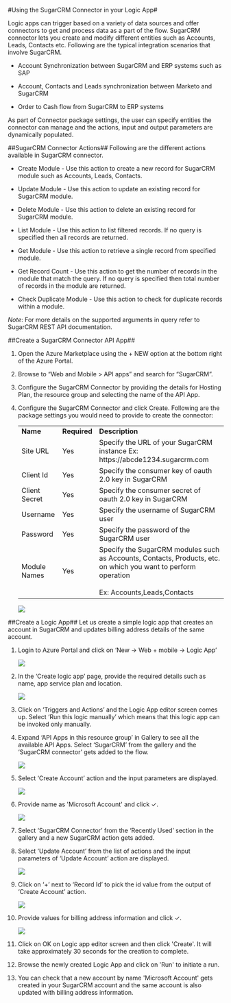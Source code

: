 <properties
   pageTitle="SugarCRM Connector"
   description="How to use the SugarCRM Connector"
   services="app-service\logic"
   documentationCenter=".net,nodejs,java"
   authors="anuragdalmia"
   manager="dwrede"
   editor=""/>

<tags
   ms.service="app-service-logic"
   ms.devlang="multiple"
   ms.topic="article"
   ms.tgt_pltfrm="na"
   ms.workload="integration"
   ms.date="07/02/2015"
   ms.author="sameerch"/>


#Using the SugarCRM Connector in your Logic App#

Logic apps can trigger based on a variety of data sources and offer connectors to get and process data as a part of the flow. SugarCRM connector lets you create and modify different entities such as Accounts, Leads, Contacts etc. Following are the typical integration scenarios that involve SugarCRM.

- Account Synchronization between SugarCRM and ERP systems such as SAP

- Account, Contacts and Leads synchronization between Marketo and SugarCRM

- Order to Cash flow from SugarCRM to ERP systems


As part of Connector package settings, the user can specify entities the connector can manage and the actions, input and output parameters are dynamically populated.

##SugarCRM Connector Actions##
Following are the different actions available in SugarCRM connector.

- Create Module - Use this action to create a new record for SugarCRM module such as Accounts, Leads, Contacts.

- Update Module - Use this action to update an existing  record for SugarCRM module.

- Delete Module - Use this action to delete an existing record for SugarCRM module.

- List Module - Use this action to list filtered records. If no query is specified then all records are returned.

- Get Module - Use this action to retrieve a single record from specified module.

- Get Record Count - Use this action to get the number of records in the module that match the query. If no query is specified then total number of records in the module are returned.

- Check Duplicate Module - Use this action to check for duplicate records within a module.

*Note*: For more details on the supported arguments in query refer to SugarCRM REST API documentation.

##Create a SugarCRM Connector API App##
1.	Open the Azure Marketplace using the + NEW option at the bottom right of the Azure Portal.
2.	Browse to “Web and Mobile > API apps” and search for “SugarCRM”.
3.	Configure the SugarCRM Connector by providing the details for Hosting Plan, the resource group and selecting the name of the API App.

4. Configure the SugarCRM Connector and click Create. Following are the package settings you would need to provide to create the connector:

	<table>
	  <tr>
	    <td><b>Name</b></td>
	    <td><b>Required</b></td>
	    <td><b>Description</b></td>
	  </tr>
	  <tr>
	    <td>Site URL</td>
	    <td>Yes</td>
	    <td>Specify the URL of your SugarCRM instance Ex: https://abcde1234.sugarcrm.com</td>
	  </tr>
	  <tr>
	    <td>Client Id</td>
	    <td>Yes</td>
	    <td>Specify the consumer key of oauth 2.0 key in SugarCRM </td>
	  </tr>
	  <tr>
	    <td>Client Secret</td>
	    <td>Yes</td>
	    <td>Specify the consumer secret of oauth 2.0 key in SugarCRM </td>
	  </tr>
	<tr>
	    <td>Username</td>
	    <td>Yes</td>
	    <td>Specify the username of SugarCRM user</td>
	  </tr>
		<tr>
	    <td>Password</td>
	    <td>Yes</td>
	    <td>Specify the password of the SugarCRM user</td>
	  </tr>
	  <tr>
	    <td>Module Names</td>
	    <td>Yes</td>
	    <td>Specify the SugarCRM modules such as Accounts, Contacts, Products, etc. on which you want to perform operation<br><br>Ex: Accounts,Leads,Contacts</td>
	  </tr>
	</table>

	![][9]



##Create a Logic App##
Let us create a simple logic app that creates an account in SugarCRM and updates billing address details of the same account.

1.	Login to Azure Portal and click on ‘New -> Web + mobile -> Logic App’

	![][1]

2.	In the ‘Create logic app’ page, provide the required details such as name, app service plan and location.

	![][2]

3.	Click on ‘Triggers and Actions’ and the Logic App editor screen comes up. Select ‘Run this logic manually’ which means that this logic app can be invoked only manually.


5.	Expand ‘API Apps in this resource group’ in Gallery to see all the available API Apps. Select ‘SugarCRM’ from the gallery and the ‘SugarCRM connector’ gets added to the flow.


	![][3]

6.	Select ‘Create Account’ action and the input parameters are displayed.

	![][4]

12.	Provide name as 'Microsoft Account' and click ✓.

	![][5]

13.	Select ‘SugarCRM Connector’ from the ‘Recently Used’ section in the gallery and a new SugarCRM action gets added.

14.	Select ‘Update Account’ from the list of actions and the input parameters of ‘Update Account’ action are displayed.

	![][6]

15.	Click on ‘+’ next to ‘Record Id’ to pick the id value from the output of ‘Create Account’ action.

	![][7]

16.	Provide values for billing address information and click ✓.

	![][8]

17. Click on OK on Logic app editor screen and then click 'Create'. It will take approximately 30 seconds for the creation to complete.

18. Browse the newly created Logic App and click on 'Run' to initiate a run.

19. You can check that a new account by name 'Microsoft Account' gets created in your SugarCRM account and the same account is also updated with billing address information.

<!--Image references-->
[1]: ./media/app-service-logic-connector-sugarcrm/1_New_Logic_App.png
[2]: ./media/app-service-logic-connector-sugarcrm/2_Logic_App_Settings.png
[3]: ./media/app-service-logic-connector-sugarcrm/3_Select_SugarCRM_Gallery.png
[4]: ./media/app-service-logic-connector-sugarcrm/4_SugarCRM_Create_Account.png
[5]: ./media/app-service-logic-connector-sugarcrm/5_Create_Account_OK.png
[6]: ./media/app-service-logic-connector-sugarcrm/6_SugarCRM_Update_Account.png
[7]: ./media/app-service-logic-connector-sugarcrm/7_Record_ID_from_Create.png
[8]: ./media/app-service-logic-connector-sugarcrm/8_Update_Account_Address.png
[9]: ./media/app-service-logic-connector-sugarcrm/9_Create_new_SugarCRM_connector.png
